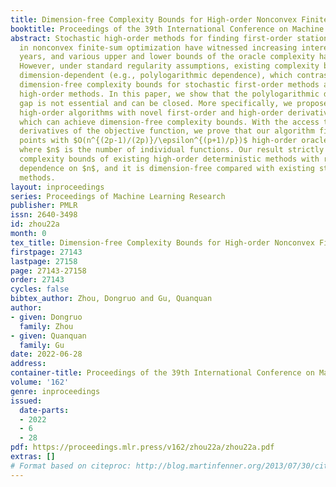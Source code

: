 ```yaml
---
title: Dimension-free Complexity Bounds for High-order Nonconvex Finite-sum Optimization
booktitle: Proceedings of the 39th International Conference on Machine Learning
abstract: Stochastic high-order methods for finding first-order stationary points
  in nonconvex finite-sum optimization have witnessed increasing interest in recent
  years, and various upper and lower bounds of the oracle complexity have been proved.
  However, under standard regularity assumptions, existing complexity bounds are all
  dimension-dependent (e.g., polylogarithmic dependence), which contrasts with the
  dimension-free complexity bounds for stochastic first-order methods and deterministic
  high-order methods. In this paper, we show that the polylogarithmic dimension dependence
  gap is not essential and can be closed. More specifically, we propose stochastic
  high-order algorithms with novel first-order and high-order derivative estimators,
  which can achieve dimension-free complexity bounds. With the access to $p$-th order
  derivatives of the objective function, we prove that our algorithm finds $\epsilon$-stationary
  points with $O(n^{(2p-1)/(2p)}/\epsilon^{(p+1)/p})$ high-order oracle complexities,
  where $n$ is the number of individual functions. Our result strictly improves the
  complexity bounds of existing high-order deterministic methods with respect to the
  dependence on $n$, and it is dimension-free compared with existing stochastic high-order
  methods.
layout: inproceedings
series: Proceedings of Machine Learning Research
publisher: PMLR
issn: 2640-3498
id: zhou22a
month: 0
tex_title: Dimension-free Complexity Bounds for High-order Nonconvex Finite-sum Optimization
firstpage: 27143
lastpage: 27158
page: 27143-27158
order: 27143
cycles: false
bibtex_author: Zhou, Dongruo and Gu, Quanquan
author:
- given: Dongruo
  family: Zhou
- given: Quanquan
  family: Gu
date: 2022-06-28
address:
container-title: Proceedings of the 39th International Conference on Machine Learning
volume: '162'
genre: inproceedings
issued:
  date-parts:
  - 2022
  - 6
  - 28
pdf: https://proceedings.mlr.press/v162/zhou22a/zhou22a.pdf
extras: []
# Format based on citeproc: http://blog.martinfenner.org/2013/07/30/citeproc-yaml-for-bibliographies/
---
```

